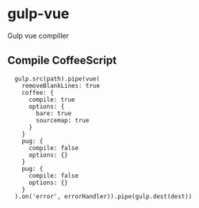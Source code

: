 # gulp-vue
Gulp vue compiller




## Compile CoffeeScript

	  gulp.src(path).pipe(vue(
	    removeBlankLines: true
	    coffee: {
	      compile: true
	      options: {
	        bare: true
	        sourcemap: true
	      }
	    }
	    pug: {
	      compile: false
	      options: {}
	    }
	    pug: {
	      compile: false
	      options: {}
	    }    
	  ).on('error', errorHandler)).pipe(gulp.dest(dest))